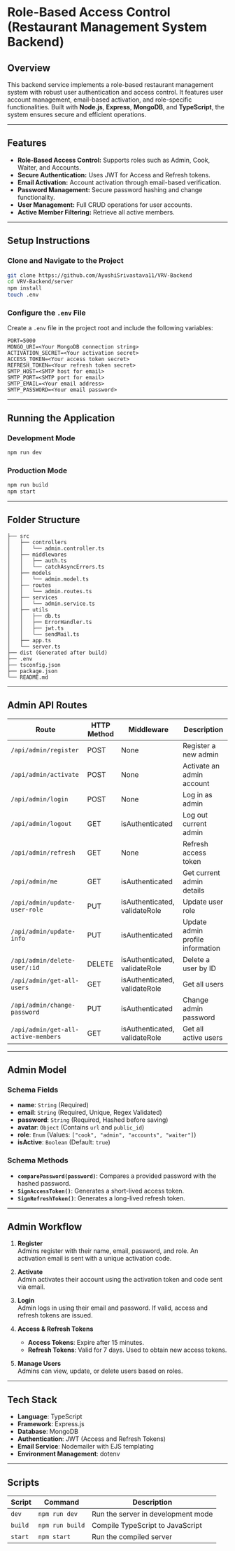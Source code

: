 # **Role-Based Access Control (Restaurant Management System Backend)**

## **Overview**
This backend service implements a role-based restaurant management system with robust user authentication and access control. It features user account management, email-based activation, and role-specific functionalities. Built with **Node.js**, **Express**, **MongoDB**, and **TypeScript**, the system ensures secure and efficient operations.

---

## **Features**
- **Role-Based Access Control:** Supports roles such as Admin, Cook, Waiter, and Accounts.
- **Secure Authentication:** Uses JWT for Access and Refresh tokens.
- **Email Activation:** Account activation through email-based verification.
- **Password Management:** Secure password hashing and change functionality.
- **User Management:** Full CRUD operations for user accounts.
- **Active Member Filtering:** Retrieve all active members.

---

## **Setup Instructions**

### Clone and Navigate to the Project
```bash
git clone https://github.com/AyushiSrivastava11/VRV-Backend
cd VRV-Backend/server
npm install
touch .env
```

### Configure the `.env` File
Create a `.env` file in the project root and include the following variables:

```
PORT=5000
MONGO_URI=<Your MongoDB connection string>
ACTIVATION_SECRET=<Your activation secret>
ACCESS_TOKEN=<Your access token secret>
REFRESH_TOKEN=<Your refresh token secret>
SMTP_HOST=<SMTP host for email>
SMTP_PORT=<SMTP port for email>
SMTP_EMAIL=<Your email address>
SMTP_PASSWORD=<Your email password>
```

---

## **Running the Application**

### Development Mode
```bash
npm run dev
```

### Production Mode
```bash
npm run build
npm start
```

---

## **Folder Structure**

```
├── src
│   ├── controllers
│   │   └── admin.controller.ts
│   ├── middlewares
│   │   ├── auth.ts
│   │   └── catchAsyncErrors.ts
│   ├── models
│   │   └── admin.model.ts
│   ├── routes
│   │   └── admin.routes.ts
│   ├── services
│   │   └── admin.service.ts
│   ├── utils
│   │   ├── db.ts
│   │   ├── ErrorHandler.ts
│   │   ├── jwt.ts
│   │   └── sendMail.ts
│   ├── app.ts
│   └── server.ts
├── dist (Generated after build)
├── .env
├── tsconfig.json
├── package.json
└── README.md
```

---

## **Admin API Routes**

| **Route**                       | **HTTP Method** | **Middleware**           | **Description**                   |
|----------------------------------|-----------------|---------------------------|-----------------------------------|
| `/api/admin/register`           | POST            | None                      | Register a new admin             |
| `/api/admin/activate`           | POST            | None                      | Activate an admin account        |
| `/api/admin/login`              | POST            | None                      | Log in as admin                  |
| `/api/admin/logout`             | GET             | isAuthenticated           | Log out current admin            |
| `/api/admin/refresh`            | GET             | None                      | Refresh access token             |
| `/api/admin/me`                 | GET             | isAuthenticated           | Get current admin details        |
| `/api/admin/update-user-role`   | PUT             | isAuthenticated, validateRole | Update user role                |
| `/api/admin/update-info`        | PUT             | isAuthenticated           | Update admin profile information |
| `/api/admin/delete-user/:id`    | DELETE          | isAuthenticated, validateRole | Delete a user by ID             |
| `/api/admin/get-all-users`      | GET             | isAuthenticated, validateRole | Get all users                   |
| `/api/admin/change-password`    | PUT             | isAuthenticated           | Change admin password            |
| `/api/admin/get-all-active-members` | GET         | isAuthenticated, validateRole | Get all active users            |

---

## **Admin Model**

### Schema Fields
- **name**: `String` (Required)
- **email**: `String` (Required, Unique, Regex Validated)
- **password**: `String` (Required, Hashed before saving)
- **avatar**: `Object` (Contains `url` and `public_id`)
- **role**: `Enum` (Values: `["cook", "admin", "accounts", "waiter"]`)
- **isActive**: `Boolean` (Default: `true`)

### Schema Methods
- **`comparePassword(password)`**: Compares a provided password with the hashed password.
- **`SignAccessToken()`**: Generates a short-lived access token.
- **`SignRefreshToken()`**: Generates a long-lived refresh token.

---

## **Admin Workflow**

1. **Register**  
   Admins register with their name, email, password, and role. An activation email is sent with a unique activation code.

2. **Activate**  
   Admin activates their account using the activation token and code sent via email.

3. **Login**  
   Admin logs in using their email and password. If valid, access and refresh tokens are issued.

4. **Access & Refresh Tokens**  
   - **Access Tokens**: Expire after 15 minutes.  
   - **Refresh Tokens**: Valid for 7 days. Used to obtain new access tokens.

5. **Manage Users**  
   Admins can view, update, or delete users based on roles.

---

## **Tech Stack**
- **Language**: TypeScript
- **Framework**: Express.js
- **Database**: MongoDB
- **Authentication**: JWT (Access and Refresh Tokens)
- **Email Service**: Nodemailer with EJS templating
- **Environment Management**: dotenv

---

## **Scripts**

| **Script**    | **Command**      | **Description**                  |
|---------------|------------------|----------------------------------|
| `dev`         | `npm run dev`    | Run the server in development mode |
| `build`       | `npm run build`  | Compile TypeScript to JavaScript |
| `start`       | `npm start`      | Run the compiled server          |

